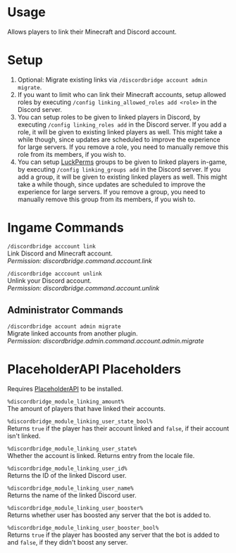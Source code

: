 # Usage
Allows players to link their Minecraft and Discord account.

# Setup
1. Optional: Migrate existing links via ``/discordbridge account admin migrate``.
2. If you want to limit who can link their Minecraft accounts, setup allowed roles by executing ``/config linking_allowed_roles add <role>`` in the Discord server.
3. You can setup roles to be given to linked players in Discord, by executing ``/config linking_roles add`` in the Discord server. If you add a role, it will be given to existing linked players as well. This might take a while though, since updates are scheduled to improve the experience for large servers. If you remove a role, you need to manually remove this role from its members, if you wish to.
4. You can setup [LuckPerms](https://www.spigotmc.org/resources/luckperms.28140/) groups to be given to linked players in-game, by executing ``/config linking_groups add`` in the Discord server. If you add a group, it will be given to existing linked players as well. This might take a while though, since updates are scheduled to improve the experience for large servers. If you remove a group, you need to manually remove this group from its members, if you wish to.

# Ingame Commands
`/discordbridge acccount link`\
Link Discord and Minecraft account.\
_Permission: discordbridge.command.account.link_

`/discordbridge acccount unlink`\
Unlink your Discord account.\
_Permission: discordbridge.command.account.unlink_

## Administrator Commands
`/discordbridge account admin migrate`\
Migrate linked accounts from another plugin.\
_Permission: discordbridge.admin.command.account.admin.migrate_

# PlaceholderAPI Placeholders
Requires [PlaceholderAPI](https://www.spigotmc.org/resources/placeholderapi.6245/) to be installed.

`%discordbridge_module_linking_amount%`\
The amount of players that have linked their accounts.

`%discordbridge_module_linking_user_state_bool%`\
Returns `true` if the player has their account linked and `false`, if their account isn't linked.

`%discordbridge_module_linking_user_state%`\
Whether the account is linked. Returns entry from the locale file.

`%discordbridge_module_linking_user_id%`\
Returns the ID of the linked Discord user.

`%discordbridge_module_linking_user_name%`\
Returns the name of the linked Discord user.

`%discordbridge_module_linking_user_booster%`\
Returns whether user has boosted any server that the bot is added to.

`%discordbridge_module_linking_user_booster_bool%`\
Returns `true` if the player has boosted any server that the bot is added to and `false`, if they didn't boost any server.
